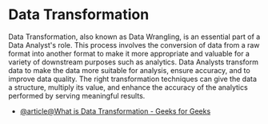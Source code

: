 # Data Transformation 

Data Transformation, also known as Data Wrangling, is an essential part of a Data Analyst's role. This process involves the conversion of data from a raw format into another format to make it more appropriate and valuable for a variety of downstream purposes such as analytics. Data Analysts transform data to make the data more suitable for analysis, ensure accuracy, and to improve data quality. The right transformation techniques can give the data a structure, multiply its value, and enhance the accuracy of the analytics performed by serving meaningful results.

- [@article@What is Data Transformation - Geeks for Geeks](https://www.geeksforgeeks.org/what-is-data-transformation/)
